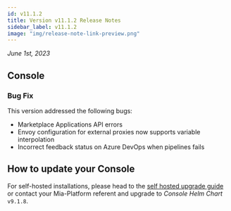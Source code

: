```yaml
---
id: v11.1.2
title: Version v11.1.2 Release Notes
sidebar_label: v11.1.2
image: "img/release-note-link-preview.png"
---
```


_June 1st, 2023_

## Console

### Bug Fix

This version addressed the following bugs:

* Marketplace Applications API errors
* Envoy configuration for external proxies now supports variable interpolation
* Incorrect feedback status on Azure DevOps when pipelines fails

## How to update your Console

For self-hosted installations, please head to the [self hosted upgrade guide](/self_hosted/installation-chart/100_how_to_upgrade.md#v11---version-upgrades) or contact your Mia-Platform referent and upgrade to _Console Helm Chart_ `v9.1.8`.
